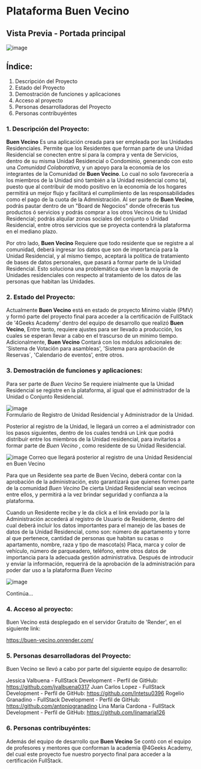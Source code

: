 # Plataforma Buen Vecino


## Vista Previa - Portada principal


![image](https://github.com/linamaria126/Buen-Vecino/assets/66230572/f3e3ef76-52c5-410e-b285-28d341256279)






## Índice:

1. Descripción del Proyecto
2. Estado del Proyecto
3. Demostración de funciones y aplicaciones
4. Acceso al proyecto
5. Personas desarrolladoras del Proyecto
6. Personas contribuyéntes


### 1. Descripción del Proyecto:

**Buen Vecino** Es una aplicación creada para ser empleada por las Unidades Residenciales. Permite que los Residentes que forman parte de una Unidad Residencial se conecten entre sí para la compra y venta de Servicios, dentro de su misma Unidad Residencial o Condominio, generando con esto una *Comunidad Colaborativa*, y un apoyo para la economía de los integrantes de la Comunidad de **Buen Vecino**. Lo cual no solo favorecería a los miembros de la Unidad  sinó también a la Unidad residencial como tal, puesto que al contribuír de modo positivo en la economía de los hogares permitirá un mejor flujo y  facilitará  el cumplimiento de las responsabilidades como el pago de la cuota de la Admnistración. Al ser parte de **Buen Vecino**, podrás pautar dentro de un "Board de Negocios" donde ofrecerás tus productos ó servicios y podrás  comprar a los otros Vecinos de tu Unidad Residencial; podrás alquilar zonas sociales del conjunto o Unidad Residencial, entre otros servicios que se proyecta contendrá la plataforma en el mediano plazo.

Por otro lado, **Buen Vecino** Requiere que todo residente que se registre a al comunidad, deberá ingresar los datos que son de importancia para la Unidad Residencial, y al mismo tiempo, aceptará la política de tratamiento de bases de datos personales, que pasará a formar parte de la Unidad Residencial. Esto soluciona una problemática que viven la mayoría de Unidades residenciales con respecto al tratamiento de los datos de las personas que habitan las Unidades.


### 2. Estado del Proyecto:

Actualmente **Buen Vecino** está en estado de proyecto Minimo viable (PMV) y formó parte del proyecto final para acceder a la certificación de FullStack de '4Geeks Academy' dentro del equipo de desarrollo que realizó **Buen Vecino**, Entre tanto, requiere ajustes para ser llevado a producción, los cuales se esperan llevar a cabo en el trascurso de un mínimo tiempo. Adicionalmente, **Buen Vecino** Contará con los módulos adicionales de: 'Sistema de Votación para asambleas', 'Sistema para aprobación de Reservas´, 'Calendario de eventos', entre otros. 


### 3. Demostración de funciones y aplicaciones:

Para ser parte de *Buen Vecino* Se requiere inialmente que la Unidad Residencial se registre en la plataforma, al igual que el administrador de la Unidad o Conjunto Residencial. 

![image](https://github.com/linamaria126/Buen-Vecino/assets/66230572/97859994-6c73-4ad4-aa70-3d15304bf789)<br>
Formulario de Registro de Unidad Residencial y Administrador de la Unidad.


Posterior al registro de la Unidad, le llegará un correo a el administrador con los pasos siguientes, dentro de los cuales tendrá un Link que podrá  distribuír entre los miembros de la Unidad residencial, para invitarlos a formar parte de *Buen Vecino* , como residente de su Unidad Residencial. 

![image](https://github.com/linamaria126/Buen-Vecino/assets/66230572/562b5a4a-daae-4a6c-882e-c982f03d31a0)
Correo que llegará posterior al registro de una Unidad Residencial en Buen Vecino

Para que un Residente sea parte de Buen Vecino, deberá contar con la aprobación de la administración, esto garantizará que quienes formen parte de la comunidad *Buen Vecino* De cierta Unidad Residencial sean vecinos entre ellos, y permitirá a la vez brindar seguridad y confianza a la plataforma.

Cuando un Residente recibe y le da click a el link enviado por la la Administración accederá al registro de Usuario de Residente, dentro del cual deberá incluír los datos importantes para el manejo de las bases de datos de la Unidad Residencial, como son: número de apartamento y torre al que pertenece, cantidad de personas que habitan su casas o apartamento, nombre, raza y tipo de mascota(s) Placa, marca y color de vehículo, número de parqueadero, teléfono, entre otros datos de importancia para la adecuada gestión administrativa. Después de introducir y enviar la información, requerirá de la aprobación de la administración para poder dar uso a la plataforma *Buen Vecino* 

![image](https://github.com/linamaria126/Buen-Vecino/assets/66230572/a3560fea-3aff-46dc-a254-f1448bc83464)

Continúa...

### 4. Acceso al proyecto:

Buen Vecino está desplegado en el servidor Gratuito de 'Render', en el siguiente link:

https://buen-vecino.onrender.com/


### 5. Personas desarrolladoras del Proyecto:

Buen Vecino se llevó a cabo por parte del siguiente equipo de desarrollo:

Jessica Valbuena - FullStack Development -  Perfil de GitHub: https://github.com/jvalbuena0317
Juan Carlos Lopez - FullStack Development - Perfil de GitHub: https://github.com/Intetsu0396
Rogelio Granadino - FullStack Development - Perfil de GitHub: https://github.com/antoniogranadino
Lina María Cardona - FullStack Development - Perfil de GitHub: https://github.com/linamaria126


### 6. Personas contribuyéntes: 

Además del equipo de desarrollo que **Buen Vecino** Se contó con el equipo de profesores y mentores que conforman la academia @4Geeks Academy, del cual este proyecto fue nuestro poryecto final para acceder a la certificación FullStack.






